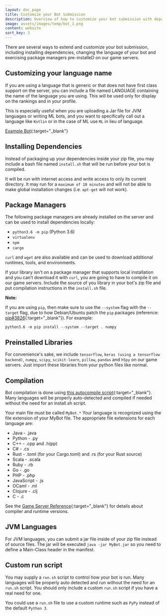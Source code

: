 ```yaml
---
layout: doc_page
title: Customize your Bot Submission
description: Overview of how to customize your bot submission with dependencies, language names and more.
image: assets/images/temp/bot_1.png
content: website
sort_key: 3
---
```


There are several ways to extend and customize your bot submission, including installing dependencies, changing the language of your bot and exercising package managers pre-installeD on our game servers. 

## Customizing your language name

If you are using a language that is generic or that does not have first class support on the server, you can include a file named LANGUAGE containing the name of the language you are using. This will be used only for display on the rankings and in your profile.

This is especially useful when you are uploading a Jar file for JVM languages or writing ML bots, and you want to specifically call out a language like `Kotlin` or in the case of ML use `ML` in lieu of language. 

[Example Bot](https://github.com/HaliteChallenge/Halite-II/tree/master/airesources/ML-StarterBot-Python){:target="_blank"}

## Installing Dependencies

Instead of packaging up your dependencies inside your zip file, you may include a bash file named `install.sh` that will be run before your bot is compiled.

It will be run with internet access and write access to only its current directory. It may run for a `maximum of 10 minutes` and will not be able to make global installation changes (i.e. `apt-get` will not work).

## Package Managers

The following package managers are already installed on the server and can be used to install dependencies locally:

- `python3.6 -m pip` (Python 3.6)
- `virtualenv`
- `npm`
- `cargo`

`curl` and `wget` are also available and can be used to download additional runtimes, tools, and environments.

If your library isn't on a package manager that supports local installation and you can’t download it with `curl`, you are going to have to compile it on our game servers. Include the source of you library in your bot's zip file and put compilation instructions in the `install.sh` file.

**Note:**

If you are using `pip`, then make sure to use the `--system` flag with the `--target` flag, due to how Debian/Ubuntu patch the `pip` packages (reference: [pip#3826](https://github.com/pypa/pip/issues/3826){:target="_blank"}). For example:

```
python3.6 -m pip install --system --target . numpy
```

## Preinstalled Libraries

For convenience's sake, we include `tensorflow`, `keras (using a tensorflow backend)`, `numpy`, `scipy`, `scikit-learn`, `pillow`, `pandas` and `h5py` on our game servers. Just import these libraries from your python files like normal.

## Compilation

Bot compilation is done using [this autocompile script](https://github.com/HaliteChallenge/Halite-II/blob/master/apiserver/worker/compiler.py){:target="_blank"}. Many languages will be properly auto-detected and compiled if needed without the need for an install.sh script.

Your main file must be called `MyBot.*` Your language is recognized using the file extension of your MyBot file. The appropriate file extensions for each language are:

- Java - .java
- Python - .py
- C++ - .cpp and .h(pp)
- C# - .cs
- Rust - .toml (for your Cargo.toml) and .rs (for your Rust source)
- Scala - .scala
- Ruby - .rb
- Go - .go
- PHP - .php
- JavaScript - .js
- OCaml - .ml
- Clojure - .clj
- C - .c

See the [Game Server Reference](/learn-programming-challenge/other-resources/game-servers){:target="_blank"} for details about compiler and runtime versions.

## JVM Languages

For JVM languages, you can submit a jar file inside of your zip file instead of source files. The jar will be executed `java -jar MyBot.jar` so you need to define a Main-Class header in the manifest.

## Custom run script

You may supply a `run.sh` script to control how your bot is run. Many languages will be properly auto detected and run without the need for an `run.sh` script. You should only include a custom `run.sh` script if you have a real need for one.

You could use a `run.sh` file to use a custom runtime such as `PyPy` instead of the default `Python 3`.


